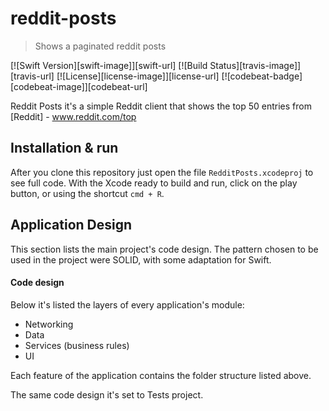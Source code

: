 # reddit-posts
> Shows a paginated reddit posts

[![Swift Version][swift-image]][swift-url]
[![Build Status][travis-image]][travis-url]
[![License][license-image]][license-url]
[![codebeat-badge][codebeat-image]][codebeat-url]

Reddit Posts it's a simple Reddit client that shows the top 50 entries from [Reddit] - www.reddit.com/top

## Installation & run

After you clone this repository just open the file `RedditPosts.xcodeproj` to see full code. With the Xcode ready to build and run, click on the play button, or using the shortcut `cmd + R`.

## Application Design

This section lists the main project's code design. The pattern chosen to be used in the project were SOLID, with some adaptation for Swift.

#### Code design

Below it's listed the layers of every application's module:
- Networking
- Data
- Services (business rules)
- UI

Each feature of the application contains the folder structure listed above.

The same code design it's set to Tests project.